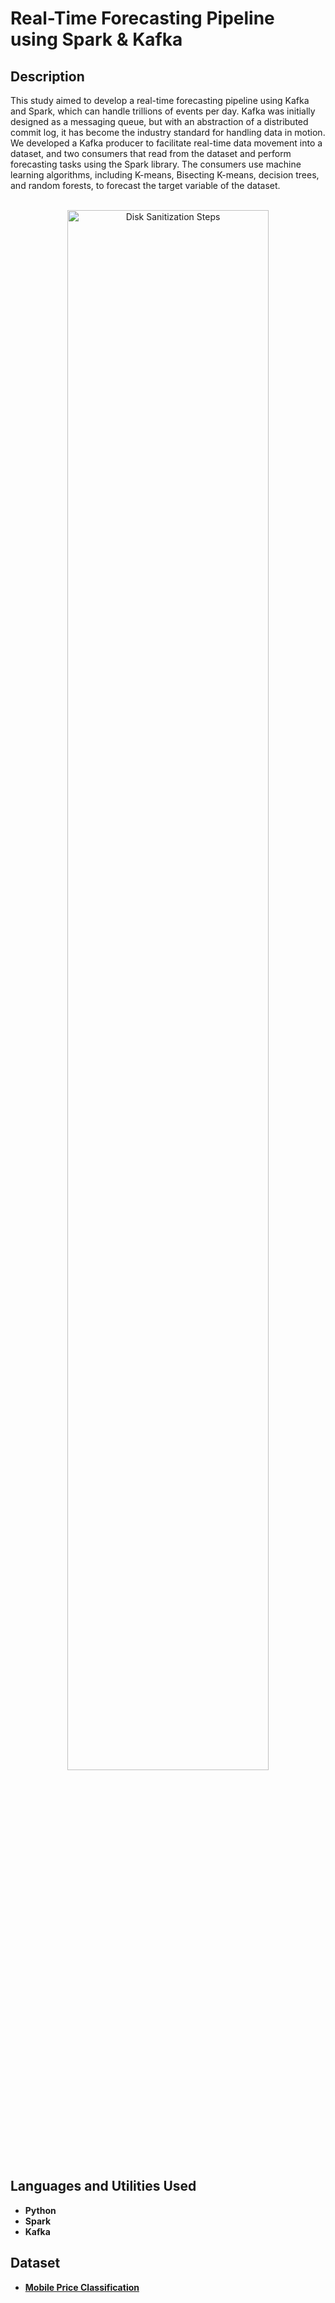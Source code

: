 <h1>Real-Time Forecasting Pipeline using Spark & Kafka</h1>

<h2>Description</h2>
This study aimed to develop a real-time forecasting pipeline using Kafka and Spark, which can handle trillions of events per day. Kafka was initially designed as a messaging queue, but with an abstraction of a distributed commit log, it has become the industry standard for handling data in motion. We developed a Kafka producer to facilitate real-time data movement into a dataset, and two consumers that read from the dataset and perform forecasting tasks using the Spark library. The consumers use machine learning algorithms, including K-means, Bisecting K-means, decision trees, and random forests, to forecast the target variable of the dataset.
<br />
<p align="center">
<br/>
<img src="https://sparkbyexamples.com/wp-content/uploads/2019/03/spark-structured-streaming-kafka.png" height="80%" width="80%" alt="Disk Sanitization Steps"/>
<br />

<h2>Languages and Utilities Used</h2>

- <b>Python</b>
- <b>Spark</b>
- <b>Kafka</b>

<h2>Dataset</h2>

- <b>[Mobile Price Classification](https://www.kaggle.com/datasets/gauravduttakiit/mobile-price-classification)</b>



